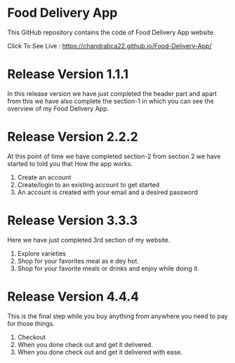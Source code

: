 # Food Delivery App

This GitHub repository contains the code of Food Delivery App website.

Click To See Live : https://chandrabca22.github.io/Food-Delivery-App/

# Release Version 1.1.1
In this release version we have just completed the header part and apart from this we have also complete the section-1 in which you can see the overview of my Food Delivery App.

# Release Version 2.2.2
At this point of time we have completed section-2 from section 2 we have started to told you that How the app works.

1. Create an account
2. Create/login to an existing account to get started
3. An account is created with your email and a desired password

# Release Version 3.3.3
Here we have just completed 3rd section of my website.

1. Explore varieties
2. Shop for your favorites meal as e dey hot.
3. Shop for your favorite meals or drinks and enjoy while doing it.

# Release Version 4.4.4
This is the final step while you buy anything from anywhere you need to pay for those things.

1. Checkout
2. When you done check out and get it delivered.
3. When you done check out and get it delivered with ease.